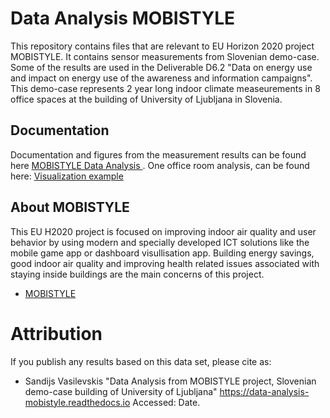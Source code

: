 # Data Analysis MOBISTYLE
This repository contains files that are relevant to EU Horizon 2020 project MOBISTYLE. It contains sensor measurements from Slovenian demo-case. Some of the results are used in the Deliverable D6.2 "Data on energy use and impact on energy use of the awareness and information campaigns". This demo-case represents 2 year long indoor climate measeurements in 8 office spaces at the building of University of Ljubljana in Slovenia.

## Documentation
Documentation and figures from the measurement results can be found here [MOBISTYLE Data Analysis ](https://data-analysis-mobistyle.readthedocs.io/en/latest/).
One office room analysis, can be found here: [Visualization example](https://github.com/SVGoogle/EDA-project)

## About MOBISTYLE
This EU H2020 project is focused on improving indoor air quality and user behavior by using modern and specially developed ICT solutions like the mobile game app or dashboard visullisation app. Building energy savings, good indoor air quality and improving health related issues associated with staying inside buildings are the main concerns of this project.
* [MOBISTYLE](https://www.mobistyle-project.eu/en/mobistyle)

# Attribution
If you publish any results based on this data set, please cite as:
* Sandijs Vasilevskis "Data Analysis from MOBISTYLE project, Slovenian demo-case building of University of Ljubljana" https://data-analysis-mobistyle.readthedocs.io Accessed: Date.
